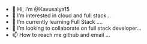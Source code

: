 - 👋 Hi, I’m @Kavusalya15
- 👀 I’m interested in cloud and full stack...
- 🌱 I’m currently learning Full Stack ....
- 💞️ I’m looking to collaborate on full stack developer...
- 📫 How to reach me github and email ...

<!---
I am Kavusalya Kandasamy.I completed my electronics and communication engineering degree at knowledge institute of Technology in 2022.
I completed 6months intern at cognizant Technology and i done one project related to azure.And my project is Virtual Machine creation using User interface(Azure Portal) and powershell.
During the period of intern i learned sql,java,python,Azure,Hadoop,spark and pyspark.And i am currently working at cognizant technology.
And I am currently learning full Stack.

--->
